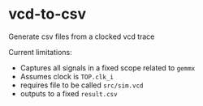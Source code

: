 # vcd-to-csv

Generate csv files from a clocked vcd trace

Current limitations:
- Captures all signals in a fixed scope related to `gemmx`
- Assumes clock is `TOP.clk_i`
- requires file to be called `src/sim.vcd`
- outputs to a fixed `result.csv`
